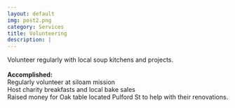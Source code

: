 ```yaml
---
layout: default
img: post2.png
category: Services
title: Volunteering
description: |
---
```

  Volunteer regularly with local soup kitchens and projects.
  <br /><br />
  <b>Accomplished: </b>
  <br /> Regularly volunteer at siloam mission
  <br /> Host charity breakfasts and local bake sales
  <br /> Raised money for Oak table located Pulford St to help with their renovations.  
